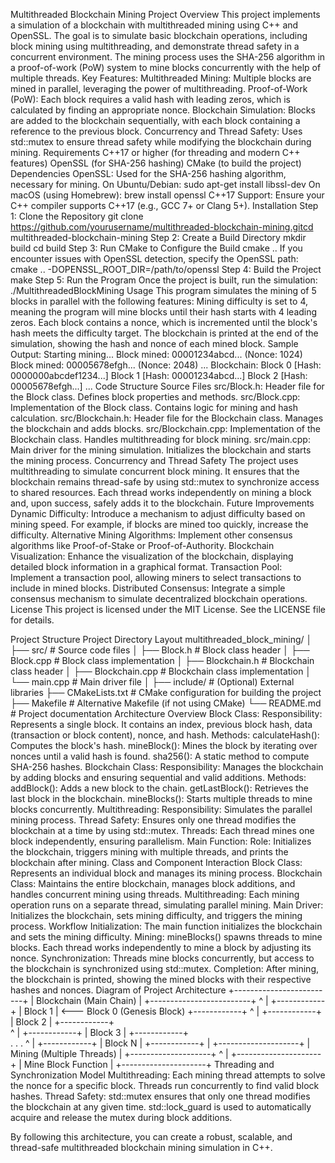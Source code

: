 Multithreaded Blockchain Mining Project
Overview
This project implements a simulation of a blockchain with multithreaded mining using C++ and OpenSSL. The goal is to simulate basic blockchain operations, including block mining using multithreading, and demonstrate thread safety in a concurrent environment. The mining process uses the SHA-256 algorithm in a proof-of-work (PoW) system to mine blocks concurrently with the help of multiple threads.
Key Features:
Multithreaded Mining: Multiple blocks are mined in parallel, leveraging the power of multithreading.
Proof-of-Work (PoW): Each block requires a valid hash with leading zeros, which is calculated by finding an appropriate nonce.
Blockchain Simulation: Blocks are added to the blockchain sequentially, with each block containing a reference to the previous block.
Concurrency and Thread Safety: Uses std::mutex to ensure thread safety while modifying the blockchain during mining.
Requirements
C++17 or higher (for threading and modern C++ features)
OpenSSL (for SHA-256 hashing)
CMake (to build the project)
Dependencies
OpenSSL: Used for the SHA-256 hashing algorithm, necessary for mining.
On Ubuntu/Debian:
sudo apt-get install libssl-dev
On macOS (using Homebrew):
brew install openssl
C++17 Support: Ensure your C++ compiler supports C++17 (e.g., GCC 7+ or Clang 5+).
Installation
Step 1: Clone the Repository
git clone https://github.com/yourusername/multithreaded-blockchain-mining.gitcd multithreaded-blockchain-mining
Step 2: Create a Build Directory
mkdir build
cd build
Step 3: Run CMake to Configure the Build
cmake ..
If you encounter issues with OpenSSL detection, specify the OpenSSL path:
cmake .. -DOPENSSL_ROOT_DIR=/path/to/openssl
Step 4: Build the Project
make
Step 5: Run the Program
Once the project is built, run the simulation:
./MultithreadedBlockMining
Usage
This program simulates the mining of 5 blocks in parallel with the following features:
Mining difficulty is set to 4, meaning the program will mine blocks until their hash starts with 4 leading zeros.
Each block contains a nonce, which is incremented until the block's hash meets the difficulty target.
The blockchain is printed at the end of the simulation, showing the hash and nonce of each mined block.
Sample Output:
Starting mining...
Block mined: 00001234abcd... (Nonce: 1024)
Block mined: 00005678efgh... (Nonce: 2048)
...
Blockchain:
Block 0 [Hash: 0000000abcdef1234...]
Block 1 [Hash: 00001234abcd...]
Block 2 [Hash: 00005678efgh...]
...
Code Structure
Source Files
src/Block.h: Header file for the Block class. Defines block properties and methods.
src/Block.cpp: Implementation of the Block class. Contains logic for mining and hash calculation.
src/Blockchain.h: Header file for the Blockchain class. Manages the blockchain and adds blocks.
src/Blockchain.cpp: Implementation of the Blockchain class. Handles multithreading for block mining.
src/main.cpp: Main driver for the mining simulation. Initializes the blockchain and starts the mining process.
Concurrency and Thread Safety
The project uses multithreading to simulate concurrent block mining. It ensures that the blockchain remains thread-safe by using std::mutex to synchronize access to shared resources. Each thread works independently on mining a block and, upon success, safely adds it to the blockchain.
Future Improvements
Dynamic Difficulty: Introduce a mechanism to adjust difficulty based on mining speed. For example, if blocks are mined too quickly, increase the difficulty.
Alternative Mining Algorithms: Implement other consensus algorithms like Proof-of-Stake or Proof-of-Authority.
Blockchain Visualization: Enhance the visualization of the blockchain, displaying detailed block information in a graphical format.
Transaction Pool: Implement a transaction pool, allowing miners to select transactions to include in mined blocks.
Distributed Consensus: Integrate a simple consensus mechanism to simulate decentralized blockchain operations.
License
This project is licensed under the MIT License. See the LICENSE file for details.

Project Structure
Project Directory Layout
multithreaded_block_mining/
│
├── src/                    # Source code files
│   ├── Block.h             # Block class header
│   ├── Block.cpp           # Block class implementation
│   ├── Blockchain.h        # Blockchain class header
│   ├── Blockchain.cpp      # Blockchain class implementation
│   └── main.cpp            # Main driver file
│
├── include/                # (Optional) External libraries
├── CMakeLists.txt          # CMake configuration for building the project
├── Makefile                # Alternative Makefile (if not using CMake)
└── README.md               # Project documentation
Architecture Overview
Block Class:
Responsibility: Represents a single block. It contains an index, previous block hash, data (transaction or block content), nonce, and hash.
Methods:
calculateHash(): Computes the block's hash.
mineBlock(): Mines the block by iterating over nonces until a valid hash is found.
sha256(): A static method to compute SHA-256 hashes.
Blockchain Class:
Responsibility: Manages the blockchain by adding blocks and ensuring sequential and valid additions.
Methods:
addBlock(): Adds a new block to the chain.
getLastBlock(): Retrieves the last block in the blockchain.
mineBlocks(): Starts multiple threads to mine blocks concurrently.
Multithreading:
Responsibility: Simulates the parallel mining process.
Thread Safety: Ensures only one thread modifies the blockchain at a time by using std::mutex.
Threads: Each thread mines one block independently, ensuring parallelism.
Main Function:
Role: Initializes the blockchain, triggers mining with multiple threads, and prints the blockchain after mining.
Class and Component Interaction
Block Class: Represents an individual block and manages its mining process.
Blockchain Class: Maintains the entire blockchain, manages block additions, and handles concurrent mining using threads.
Multithreading: Each mining operation runs on a separate thread, simulating parallel mining.
Main Driver: Initializes the blockchain, sets mining difficulty, and triggers the mining process.
Workflow
Initialization: The main function initializes the blockchain and sets the mining difficulty.
Mining: mineBlocks() spawns threads to mine blocks. Each thread works independently to mine a block by adjusting its nonce.
Synchronization: Threads mine blocks concurrently, but access to the blockchain is synchronized using std::mutex.
Completion: After mining, the blockchain is printed, showing the mined blocks with their respective hashes and nonces.
Diagram of Project Architecture
 +-------------------------+
 |  Blockchain (Main Chain) |
 +-------------------------+
            ^
            |
        +------------+
        | Block 1    |  <--- Block 0 (Genesis Block)
        +------------+
            ^
            |
        +------------+
        | Block 2    |
        +------------+  
            ^
            |
        +------------+
        | Block 3    |
        +------------+    
            .
            .
            .
            ^
            |
        +------------+
        | Block N    |
        +------------+
            |
     +--------------------+
     | Mining (Multiple Threads) |
     +--------------------+
             ^
             |
   +---------------------+
   | Mine Block Function |
   +---------------------+
Threading and Synchronization Model
Multithreading: Each mining thread attempts to solve the nonce for a specific block. Threads run concurrently to find valid block hashes.
Thread Safety: std::mutex ensures that only one thread modifies the blockchain at any given time. std::lock_guard is used to automatically acquire and release the mutex during block additions.

By following this architecture, you can create a robust, scalable, and thread-safe multithreaded blockchain mining simulation in C++.
